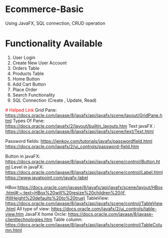 # Ecommerce-Basic
Using JavaFX, SQL connection, CRUD operation

# Functionality Available
1. User Login
2. Create New User Account
3. Orders Table
4. Products Table
5. Home Button
6. Add Cart Button
7. Place Order
8. Search Functionality
9. SQL Connection (Create , Update, Read)


<font color="red"># Helped Link</font>
Grid Pane:  https://docs.oracle.com/javase/8/javafx/api/javafx/scene/layout/GridPane.html
Types Of Pane: https://docs.oracle.com/javafx/2/layout/builtin_layouts.htm
Text javaFX :  https://docs.oracle.com/javase/8/javafx/api/javafx/scene/text/Text.html

Password fields:  https://jenkov.com/tutorials/javafx/passwordfield.html
                  https://docs.oracle.com/javafx/2/ui_controls/password-field.htm

Button in javaFX:  https://docs.oracle.com/javase/8/javafx/api/javafx/scene/control/Button.html
Level in javaFX:   https://docs.oracle.com/javase/8/javafx/api/javafx/scene/control/Label.html
                   https://www.javatpoint.com/javafx-label

HBox:https://docs.oracle.com/javase/8/javafx/api/javafx/scene/layout/HBox.html#:~:text=HBox%20will%20resize%20children%20(if,(fillHeight%20defaults%20to%20true)
TableView:  https://docs.oracle.com/javase/8/javafx/api/javafx/scene/control/TableView.html
All type of view:  https://docs.oracle.com/javafx/2/ui_controls/table-view.htm
JavaFX home Orcle:  https://docs.oracle.com/javase/8/javase-clienttechnologies.htm
Table column:   https://docs.oracle.com/javase/8/javafx/api/javafx/scene/control/TableColumn.html



